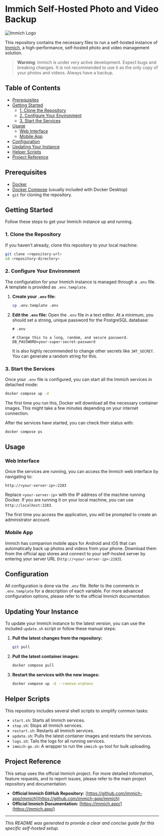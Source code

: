 # Immich Self-Hosted Photo and Video Backup

![Immich Logo](https://immich.app/img/logo.svg)

This repository contains the necessary files to run a self-hosted instance of [Immich](https://github.com/immich-app/immich), a high-performance, self-hosted photo and video management solution.

> **Warning**: Immich is under very active development. Expect bugs and breaking changes. It is not recommended to use it as the only copy of your photos and videos. Always have a backup.

## Table of Contents

- [Prerequisites](#prerequisites)
- [Getting Started](#getting-started)
  - [1. Clone the Repository](#1-clone-the-repository)
  - [2. Configure Your Environment](#2-configure-your-environment)
  - [3. Start the Services](#3-start-the-services)
- [Usage](#usage)
  - [Web Interface](#web-interface)
  - [Mobile App](#mobile-app)
- [Configuration](#configuration)
- [Updating Your Instance](#updating-your-instance)
- [Helper Scripts](#helper-scripts)
- [Project Reference](#project-reference)

## Prerequisites

- [Docker](https://docs.docker.com/engine/install/)
- [Docker Compose](https://docs.docker.com/compose/install/) (usually included with Docker Desktop)
- `git` for cloning the repository.

## Getting Started

Follow these steps to get your Immich instance up and running.

### 1. Clone the Repository

If you haven't already, clone this repository to your local machine:

```bash
git clone <repository-url>
cd <repository-directory>
```

### 2. Configure Your Environment

The configuration for your Immich instance is managed through a `.env` file. A template is provided as `.env.template`.

1.  **Create your `.env` file:**
    ```bash
    cp .env.template .env
    ```

2.  **Edit the `.env` file:**
    Open the `.env` file in a text editor. At a minimum, you should set a strong, unique password for the PostgreSQL database:

    ```dotenv
    # .env

    # Change this to a long, random, and secure password.
    DB_PASSWORD=your-super-secret-password
    ```

    It is also highly recommended to change other secrets like `JWT_SECRET`. You can generate a random string for this.

### 3. Start the Services

Once your `.env` file is configured, you can start all the Immich services in detached mode:

```bash
docker compose up -d
```

The first time you run this, Docker will download all the necessary container images. This might take a few minutes depending on your internet connection.

After the services have started, you can check their status with:

```bash
docker compose ps
```

## Usage

### Web Interface

Once the services are running, you can access the Immich web interface by navigating to:

`http://<your-server-ip>:2283`

Replace `<your-server-ip>` with the IP address of the machine running Docker. If you are running it on your local machine, you can use `http://localhost:2283`.

The first time you access the application, you will be prompted to create an administrator account.

### Mobile App

Immich has companion mobile apps for Android and iOS that can automatically back up photos and videos from your phone. Download them from the official app stores and connect to your self-hosted server by entering your server URL (`http://<your-server-ip>:2283`).

## Configuration

All configuration is done via the `.env` file. Refer to the comments in `.env.template` for a description of each variable. For more advanced configuration options, please refer to the official Immich documentation.

## Updating Your Instance

To update your Immich instance to the latest version, you can use the included `update.sh` script or follow these manual steps:

1.  **Pull the latest changes from the repository:**
    ```bash
    git pull
    ```

2.  **Pull the latest container images:**
    ```bash
    docker compose pull
    ```

3.  **Restart the services with the new images:**
    ```bash
    docker compose up -d --remove-orphans
    ```

## Helper Scripts

This repository includes several shell scripts to simplify common tasks:

-   `start.sh`: Starts all Immich services.
-   `stop.sh`: Stops all Immich services.
-   `restart.sh`: Restarts all Immich services.
-   `update.sh`: Pulls the latest container images and restarts the services.
-   `logs.sh`: Tails the logs for all running services.
-   `immich-go.sh`: A wrapper to run the `immich-go` tool for bulk uploading.

## Project Reference

This setup uses the official Immich project. For more detailed information, feature requests, and to report issues, please refer to the main project repository and documentation.

-   **Official Immich GitHub Repository:** [https://github.com/immich-app/immich](https://github.com/immich-app/immich)
-   **Official Immich Documentation:** [https://immich.app/](https://immich.app/)

---
*This README was generated to provide a clear and concise guide for this specific self-hosted setup.*
